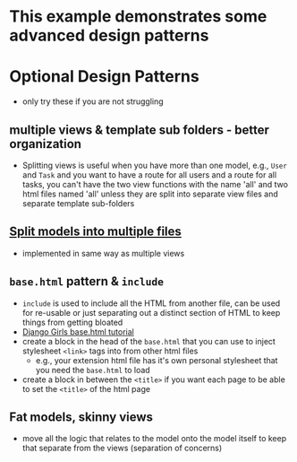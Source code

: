 # This example demonstrates some advanced design patterns

# Optional Design Patterns
- only try these if you are not struggling

## multiple views & template sub folders - better organization
- Splitting views is useful when you have more than one model, e.g., `User` and `Task` and you want to have a route for all users and a route for all tasks, you can't have the two view functions with the name 'all' and two html files named 'all' unless they are split into separate view files and separate template sub-folders

## [Split models into multiple files](https://chrisbartos.com/articles/how-to-organize-your-models/)
- implemented in same way as multiple views

## `base.html` pattern & `include`
- `include` is used to include all the HTML from another file, can be used for re-usable or just separating out a distinct section of HTML to keep things from getting bloated
- [Django Girls base.html tutorial](https://tutorial.djangogirls.org/en/template_extending/)
- create a block in the head of the `base.html` that you can use to inject stylesheet `<link>` tags into from other html files
  - e.g., your extension html file has it's own personal stylesheet that you need the `base.html` to load
- create a block in between the `<title>` if you want each page to be able to set the `<title>` of the html page

## Fat models, skinny views
- move all the logic that relates to the model onto the model itself to keep that separate from the views (separation of concerns)